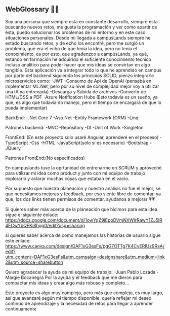 ## WebGlossary 🚀🚀
Soy una persona que siempre esta en constante desarrollo, siempre esta buscando nuevos retos, me gusta la programación y ver como apartir de ésta, puedo solucionar los problemas de mi entorno y en este caso situaciones personales. Desde mi llegada a campusLands siempre he estado buscando retos, y de echo los encontré, pero me surgió un problema, que era el echo de que tenía la idea, pero no tenía el conocimiento, es por esto, que agradenzco a campusLands, ya qué, estando en formación he adquirido el suficiente conocimiento tecnico incluso analitico para poder hacer que mis ideas se convirtan en algo tangible. Esta aplicación va a integrar todo lo que he aprendidó en campus por parte del backend siguiendo los principios SOLID, pienzo integrarle microservicios como:
-JWT
-Consumo de Api de OpenAi (pensabá en implementar ML.Net, pero por su nivel de complejidad mejor voy a utilizar una IA ya entrenada)
-Descarga y Subida de archivos
-Convertir de HTML/CSS a PDF
-Azure Notification Hubs (Esto todavia es un sueño, ya que, es algo que todavia no manejo, pero el tiempo se encargará de que lo pueda implementar)

BackEnd:
-.Net Core 7
-Asp.Net
-Entity Framework (ORM)
-Linq

Patrones backend: 
-MVC
-Repository
-DI
-Unit of Work
-Singleton

FrontEnd: (En este proyecto solo usaré Angular, aprenderé en el proceso)
-TypeScript
-Css
-HTML
-JavaScript(solo si es necesario)
-Bootstrap
-JQuery

Patrones FrontEnd:(No especificados)


En campuslands tuve la oprtunidad de entrenarme en SCRUM y aproveché para utilizar mi idea como product y junto con mi equipo de trabajo explorarlo y aclarar muchas cosas que estaban en el vacio.

Por supuesto que nuestra planeación y nuestro analisis no fue el mejor, se que necesitamos mejoras y feedback, por eso siente libre de comentar, ya que, los dos links tienen permisos de comentar. ayudanos a mejorar 💗💗

Si quieres saber más acerca de la planeación que hicimos para esta idea sigue el siguiente enlace:
https://docs.google.com/document/d/1owYqZ9iEpoDVmNXWlrRawY1ZJ5lR4FCwYbQFKi8hgg0/edit?usp=sharing

si quieres saber acerca de como manejamos las historias de usuario sigue este enlace:
https://www.canva.com/design/DAF1xG3esFs/pgG7OTTg7K4CyERIUz9RsA/edit?utm_content=DAF1xG3esFs&utm_campaign=designshare&utm_medium=link2&utm_source=sharebutton

Quiero agradecer la ayuda de mi equipo de trabajo:
-Juan Pablo Lozada
-Margie Bocanegra
Por la ayuda y el feedback que me dieron para compactar mis ideas y crear algo más robuso y completo...

Este proyecto es algo muy complejo, pero más que complejo, es muy largo, así que avanzaré según mi tiempo disponible, quería reflejar mi deseo continuo de aprendizaje  y la necesidad de retos para llegar a aprender continuamente
